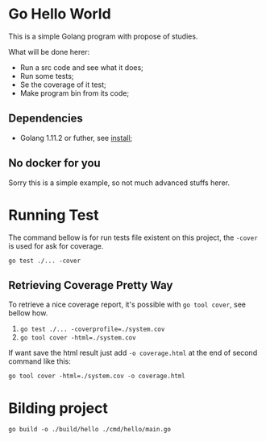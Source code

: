 # Go Hello World

This is a simple Golang program with propose of studies.

What will be done herer:

* Run a src code and see what it does;
* Run some tests;
* Se the coverage of it test;
* Make program bin from its code;

## Dependencies

* Golang 1.11.2 or futher, see [install](https://golang.org/doc/install);

## No docker for you

Sorry this is a simple example, so not much advanced stuffs herer.

# Running Test

The command bellow is for run tests file existent on this project, the `-cover` is used for ask for coverage.

`go test ./... -cover`

## Retrieving Coverage Pretty Way

To retrieve a nice coverage report, it's possible with `go tool cover`, see bellow how.

1. `go test ./... -coverprofile=./system.cov`
2. `go tool cover -html=./system.cov`

If want save the html result just add `-o coverage.html` at the end of second command like this:

`go tool cover -html=./system.cov -o coverage.html`

# Bilding project

`go build -o ./build/hello ./cmd/hello/main.go`
